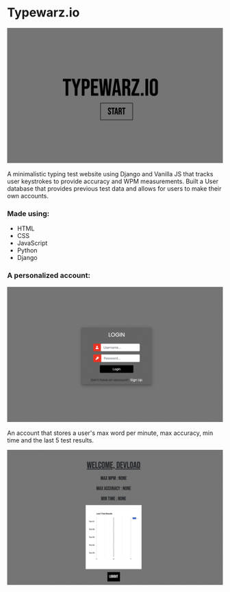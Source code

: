 # Typewarz.io

![Image of homepage](home.png)

A minimalistic typing test website using Django and Vanilla JS that tracks user keystrokes to provide accuracy and WPM measurements. Built a User database that provides previous test data and allows for users to make their own accounts.

### Made using:
* HTML
* CSS
* JavaScript
* Python
* Django

### A personalized account:

![Image of login](login.png)

An account that stores a user's max word per minute, max accuracy, min time and the last 5 test results.

![Image of account](account.png)
